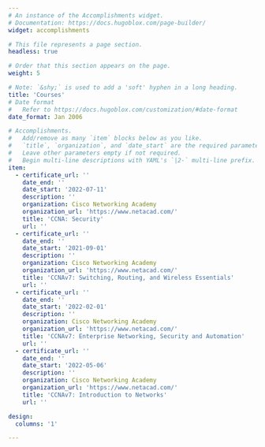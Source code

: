 ```yaml
---
# An instance of the Accomplishments widget.
# Documentation: https://docs.hugoblox.com/page-builder/
widget: accomplishments

# This file represents a page section.
headless: true

# Order that this section appears on the page.
weight: 5

# Note: `&shy;` is used to add a 'soft' hyphen in a long heading.
title: 'Courses'
# Date format
#   Refer to https://docs.hugoblox.com/customization/#date-format
date_format: Jan 2006

# Accomplishments.
#   Add/remove as many `item` blocks below as you like.
#   `title`, `organization`, and `date_start` are the required parameters.
#   Leave other parameters empty if not required.
#   Begin multi-line descriptions with YAML's `|2-` multi-line prefix.
item:
  - certificate_url: ''
    date_end: ''
    date_start: '2022-07-11'
    description: ''
    organization: Cisco Networking Academy
    organization_url: 'https://www.netacad.com/'
    title: 'CCNA: Security'
    url: ''
  - certificate_url: ''
    date_end: ''
    date_start: '2021-09-01'
    description: ''
    organization: Cisco Networking Academy
    organization_url: 'https://www.netacad.com/'
    title: 'CCNAv7: Switching, Routing, and Wireless Essentials'
    url: ''
  - certificate_url: ''
    date_end: ''
    date_start: '2022-02-01'
    description: ''
    organization: Cisco Networking Academy
    organization_url: 'https://www.netacad.com/'
    title: 'CCNAv7: Enterprise Networking, Security and Automation'
    url: ''
  - certificate_url: ''
    date_end: ''
    date_start: '2022-05-06'
    description: ''
    organization: Cisco Networking Academy
    organization_url: 'https://www.netacad.com/'
    title: 'CCNAv7: Introduction to Networks'
    url: ''

design:
  columns: '1'

---
```

